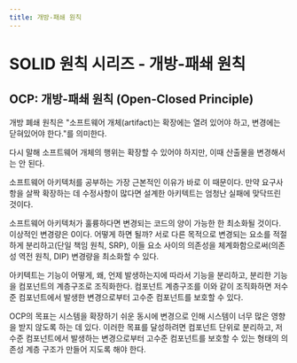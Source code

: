 ```yaml
---
title: 개방-패쇄 원칙
---
```

# SOLID 원칙 시리즈 - 개방-패쇄 원칙
## OCP: 개방-패쇄 원칙 (Open-Closed Principle)
개방 폐쇄 원칙은
"소프트웨어 개체(artifact)는 확장에는 열려 있어야 하고, 변경에는 닫혀있어야 한다."를 의미한다.

다시 말해 소프트웨어 개체의 행위는 확장할 수 있어야 하지만, 이때 산출물을 변경해서는 안 된다.

소프트웨어 아키텍처를 공부하는 가장 근본적인 이유가 바로 이 때문이다. 만약 요구사항을 살짝 확장하는 데 수정사항이 많다면 설계한 아키텍트는 엄청난 실패에 맞닥뜨린 것이다.

소프트웨어 아키텍처가 훌륭하다면 변경되는 코드의 양이 가능한 한 최소화될 것이다. 이상적인 변경량은 0이다. 어떻게 하면 될까? 서로 다른 목적으로 변경되는 요소를 적절하게 분리하고(단일 책임 원칙, SRP), 이들 요소 사이의 의존성을 체계화함으로써(의존성 역전 원칙, DIP) 변경량을 최소화할 수 있다.

아키텍트는 기능이 어떻게, 왜, 언제 발생하는지에 따라서 기능을 분리하고, 분리한 기능을 컴포넌트의 계층구조로 조직화한다. 컴포넌트 계층구조를 이와 같이 조직화하면 저수준 컴포넌트에서 발생한 변경으로부터 고수준 컴포넌트를 보호할 수 있다.

OCP의 목표는 시스템을 확장하기 쉬운 동시에 변경으로 인해 시스템이 너무 많은 영향을 받지 않도록 하는 데 있다. 이러한 목표를 달성하려면 컴포넌트 단위로 분리하고, 저수준 컴포넌트에서 발생하는 변경으로부터 고수준 컴포넌트를 보호할 수 있는 형태의 의존성 계층 구조가 만들어 지도록 해야 한다.